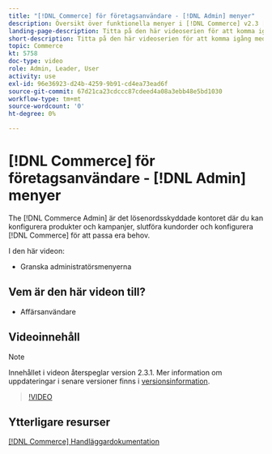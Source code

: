 ```yaml
---
title: "[!DNL Commerce] för företagsanvändare - [!DNL Admin] menyer"
description: Översikt över funktionella menyer i [!DNL Commerce] v2.3 [!DNL Admin].
landing-page-description: Titta på den här videoserien för att komma igång med grunderna i Adobe Commerce och arbeta i Admin.
short-description: Titta på den här videoserien för att komma igång med grunderna i Adobe Commerce och arbeta i Admin.
topic: Commerce
kt: 5758
doc-type: video
role: Admin, Leader, User
activity: use
exl-id: 96e36923-d24b-4259-9b91-cd4ea73ead6f
source-git-commit: 67d21ca23cdccc87cdeed4a08a3ebb48e5bd1030
workflow-type: tm+mt
source-wordcount: '0'
ht-degree: 0%

---
```


# [!DNL Commerce] för företagsanvändare - [!DNL Admin] menyer

The [!DNL Commerce Admin] är det lösenordsskyddade kontoret där du kan konfigurera produkter och kampanjer, slutföra kundorder och konfigurera [!DNL Commerce] för att passa era behov.

I den här videon:

- Granska administratörsmenyerna

## Vem är den här videon till?

- Affärsanvändare

## Videoinnehåll

>[!NOTE]
>
>Innehållet i videon återspeglar version 2.3.1. Mer information om uppdateringar i senare versioner finns i [versionsinformation](https://experienceleague.adobe.com/docs/commerce-operations/release/notes/overview.html).

>[!VIDEO](https://video.tv.adobe.com/v/35942?quality=12&learn=on)

## Ytterligare resurser

[[!DNL Commerce] Handläggardokumentation](https://experienceleague.adobe.com/docs/commerce-admin/user-guides/home.html)
